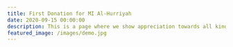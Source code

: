 ```yaml
---
title: First Donation for MI Al-Hurriyah
date: 2020-09-15 00:00:00
description: This is a page where we show appreciation towards all kind donors. We could not have made this possible with you. Thank you.
featured_image: /images/demo.jpg
---
```

